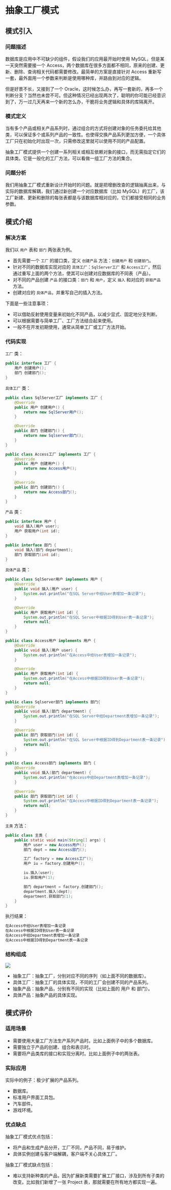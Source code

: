 # 抽象工厂模式

## 模式引入

### 问题描述

数据库是应用中不可缺少的组件，假设我们的应用最开始时使用 MySQL，但是某一天突然需要接一个 Access，两个数据库在很多方面都不相同，原来的创建、更新、删除、查询相关代码都需要修改。最简单的方案是直接针对 Access 重新写一套，最外面用一个参数来判断是使用哪种库，并路由到对应的逻辑。

但是好景不长，又接到了一个 Oracle，这时候怎么办，再写一套新的，再多一个判断分支？当然也未尝不可。但这种情况已经出现两次了，聪明的你可能已经意识到了，万一过几天再来一个新的怎么办，干脆将业务逻辑和具体的库隔离开。

### 模式定义

当有多个产品或相关产品系列时，通过组合的方式将创建对象的任务委托给其他类，可以保证多个或系列产品的一致性。也使得交换产品系列更加方便，一个具体工厂只在初始化时出现一次，只需修改这里就可以使用不同的产品配置。

抽象工厂模式提供一个创建一系列相关或相互依赖对象的接口，而无需指定它们的具体类。它是一般化的工厂方法，可以看做一组工厂方法的集合。

### 问题分析

我们用抽象工厂模式重新设计开始时的问题。就是把增删改查的逻辑抽离出来，与实际的数据库解耦，我们通过新创建一个对应数据库（比如 MySQL）的工厂，该工厂新建、更新和删除的每张表都是与该数据库相对应的，它们都接受相同的业务参数。

## 模式介绍

### 解决方案

我们以 `用户` 表和 `部门` 两张表为例。

- 首先需要一个 `工厂` 的接口类，定义 `创建产品` 方法：`创建用户` 和 `创建部门`。
- 针对不同的数据库实现对应的 `具体工厂`：`SqlServer工厂` 和 `Access工厂`，然后通过重写上面的两个方法，使其可以创建对应数据库的不同表（产品）。
- 对不同的产品创建 `产品` 的接口类：`部门` 和 `用户`，定义 `插入` 和对应的 `获取产品` 方法。
- 创建对应的 `具体产品`，并重写自己的插入方法。


下面是一些注意事项：

- 可以借助反射使用变量来初始化不同产品，以减少显式、固定地分支判断。
- 可以根据需要与简单工厂、工厂方法结合起来使用。
- 一般不在开发初期使用，通常从简单工厂或工厂方法开始。

### 代码实现


`工厂` 类：

```java
public interface 工厂 {
    用户 创建用户();
    部门 创建部门();
}
```

`具体工厂` 类：

```java
public class SqlServer工厂 implements 工厂 {
    @Override
    public 用户 创建用户() {
        return new SqlServer用户();
    }

    @Override
    public 部门 创建部门() {
        return new Sqlserver部门();
    }
}

public class Access工厂 implements 工厂 {
    @Override
    public 用户 创建用户() {
        return new Access用户();
    }

    @Override
    public 部门 创建部门() {
        return new Access部门();
    }
}
```

`产品` 类：

```java
public interface 用户 {
    void 插入(用户 user);
    用户 获取用户(int id);
}

public interface 部门 {
    void 插入(部门 department);
    部门 获取部门(int id);
}
```

`具体产品` 类：

```java
public class SqlServer用户 implements 用户 {
    @Override
    public void 插入(用户 user) {
        System.out.println("在SQL Server中给User表增加一条记录");
    }

    @Override
    public 用户 获取用户(int id) {
        System.out.println("在SQL Server中根据ID得到User表一条记录");
        return null;
    }
}

public class Access用户 implements 用户 {
    @Override
    public void 插入(用户 user) {
        System.out.println("在Access中给User表增加一条记录");
    }

    @Override
    public 用户 获取用户(int id) {
        System.out.println("在Access中根据ID得到User表一条记录");
        return null;
    }
}

public class Sqlserver部门 implements 部门{
    @Override
    public void 插入(部门 department) {
        System.out.println("在SQL Server中给Department表增加一条记录");
    }

    @Override
    public 部门 获取部门(int id) {
        System.out.println("在SQL Server中根据ID得到Department表一条记录");
        return null;
    }
}

public class Access部门 implements 部门 {
    @Override
    public void 插入(部门 department) {
        System.out.println("在Access中给Department表增加一条记录");
    }

    @Override
    public 部门 获取部门(int id) {
        System.out.println("在Access中根据ID得到Department表一条记录");
        return null;
    }
}
```

`主类` 方法：

```java
public class 主类 {
    public static void main(String[] args) {
        用户 user = new Access用户();
        部门 dept = new Access部门();

        工厂 factory = new Access工厂();
        用户 iu = factory.创建用户();

        iu.插入(user);
        iu.获取用户(1);

        部门 department = factory.创建部门();
        department.插入(dept);
        department.获取部门(1);
    }
}
```

执行结果：

```bash
在Access中给User表增加一条记录
在Access中根据ID得到User表一条记录
在Access中给Department表增加一条记录
在Access中根据ID得到Department表一条记录
```

### 结构组成

![](img/abstract_factory/abstract_factory.jpeg)

- 抽象工厂：抽象工厂，分别对应不同的序列（如上面不同的数据库）。
- 具体工厂：抽象工厂的具体实现，不同的工厂会创建不同的产品系列。
- 抽象产品：抽象产品，分别有不同的实现（比如上面的 用户 和 部门）。
- 具体产品：抽象产品的具体实现。

## 模式评价

### 适用场景

- 需要使用大量工厂方法生产系列产品时。比如上面例子中的多个数据库。
- 需要独立于产品的创建、组合和表示时。
- 需要将产品类库的接口和实现分离时。比如上面例子中的两张表。

### 实际应用

实际中的例子：极少扩展的产品系列。

- 数据库。
- 标准用户界面工具包。
- 汽车部件。
- 游戏环境。

### 优点缺点

抽象工厂模式优点包括：

- 将产品和生成产品分开，工厂不同，产品不同，易于维护。
- 具体实例创建与客户端解耦，客户端不关心具体工厂。

抽象工厂模式缺点包括：

- 难以支持新种类的产品，因为扩展新类需要扩展工厂接口，涉及到所有子类的改变。比如我们新增了一张 Project 表，那就需要在所有地方都实现一遍。